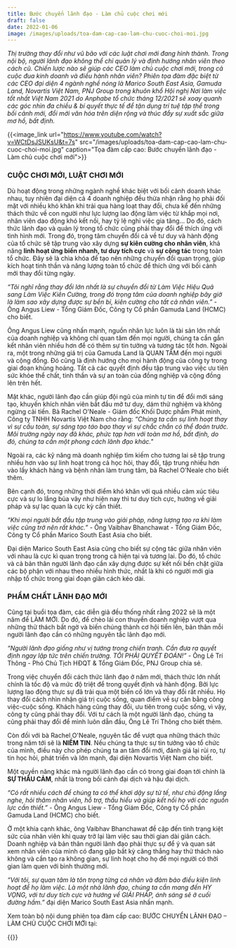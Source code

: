 ```yaml
---
title: Bước chuyển lãnh đạo - Làm chủ cuộc chơi mới
draft: false
date: 2022-01-06
image: /images/uploads/toa-dam-cap-cao-lam-chu-cuoc-choi-moi.jpg
---
```

*Thị trường thay đổi như vũ bão với các luật chơi mới đang hình thành. Trong nội bộ, người lãnh đạo không thể chỉ quản lý và định hướng nhân viên theo cách cũ. Chiến lược nào sẽ giúp các CEO làm chủ cuộc chơi mới, trong cả cuộc đua kinh doanh và điều hành nhân viên? 
Phiên tọa đàm đặc biệt từ các CEO đại diện 4 ngành nghề nóng là Marico South East Asia, Gamuda Land, Novartis Việt Nam, PNJ Group trong khuôn khổ Hội nghị Nơi làm việc tốt nhất Việt Nam 2021 do Anphabe tổ chức tháng 12/2021 sẽ xoay quanh các góc nhìn đa chiều & bí quyết thực tế để tận dụng trí tuệ tập thể trong bối cảnh mới, đổi mới văn hóa trên diện rộng và thúc đẩy sự xuất sắc giữa mơ hồ, bất định.* 

{{<image_link url="https://www.youtube.com/watch?v=WCtDsJSUKsU&t=7s" src="/images/uploads/toa-dam-cap-cao-lam-chu-cuoc-choi-moi.jpg" caption="Tọa đàm cấp cao: Bước chuyển lãnh đạo - Làm chủ cuộc chơi mới">}}

### **CUỘC CHƠI MỚI, LUẬT CHƠI MỚI**

Dù hoạt động trong những ngành nghề khác biệt với bối cảnh doanh khác nhau, tuy nhiên đại diện cả 4 doanh nghiệp đều thừa nhận rằng họ phải đối mặt với nhiều khó khăn khi trải qua hàng loạt thay đổi, chưa kể đến những thách thức về con người như lực lượng lao động làm việc từ khắp mọi nơi, nhân viên dao động khó kết nối, hay tỷ lệ nghỉ việc gia tăng... Do đó, cách thức lãnh đạo và quản lý trong tổ chức cũng phải thay đổi để thích ứng với tình hình mới. Trong đó, trọng tâm chuyển đổi cả về tư duy và hành động của tổ chức sẽ tập trung vào xây dựng **sự kiên cường cho nhân viên**, khả năng **linh hoạt ứng biến nhanh, tư duy tích cực** và **sự cộng tác** trong toàn tổ chức. Đây sẽ là chìa khóa để tạo nên những chuyển đổi quan trọng, giúp kích hoạt tinh thần và năng lượng toàn tổ chức để thích ứng với bối cảnh mới thay đổi từng ngày.

*“Tôi nghĩ rằng thay đổi lớn nhất là sự chuyển đổi từ Làm Việc Hiệu Quả sang Làm Việc Kiên Cường, trong đó trọng tâm của doanh nghiệp bây giờ là làm sao xây dựng được sự bền bỉ, kiên cường cho tất cả nhân viên.”* - Ông Angus Liew - Tổng Giám Đốc, Công ty Cổ phần Gamuda Land (HCMC) cho biết. 

Ông Angus Liew cũng nhấn mạnh, nguồn nhân lực luôn là tài sản lớn nhất của doanh nghiệp và không chỉ quan tâm đến mọi người, chúng ta cần gắn kết nhân viên nhiều hơn để có thêm sự tin tưởng và tương tác tốt hơn. Ngoài ra, một trong những giá trị của Gamuda Land là QUAN TÂM đến mọi người và cộng đồng. Đó cũng là định hướng cho mọi hành động của công ty trong giai đoạn khủng hoảng. Tất cả các quyết định đều tập trung vào việc ưu tiên sức khỏe thể chất, tinh thần và sự an toàn của đồng nghiệp và cộng đồng lên trên hết.

Mặt khác, người lãnh đạo cần giúp đội ngũ của mình tự tin để đổi mới sáng tạo, khuyến khích nhân viên bắt đầu mở tư duy, dám thử nghiệm và không ngừng cải tiến. Bà Rachel O'Neale - Giám đốc Khối Dược phẩm Phát minh, Công ty TNHH Novartis Việt Nam cho rằng: *“Chúng ta cần sự linh hoạt thay vì sự cầu toàn, sự sáng tạo táo bạo thay vì sự chắc chắn có thể đoán trước. Môi trường ngày nay đã khác, phức tạp hơn với toàn mơ hồ, bất định, do đó, chúng ta cần một phong cách lãnh đạo khác."* 

Ngoài ra, các kỹ năng mà doanh nghiệp tìm kiếm cho tương lai sẽ tập trung nhiều hơn vào sự linh hoạt trong cả học hỏi, thay đổi, tập trung nhiều hơn vào lấy khách hàng và bệnh nhân làm trung tâm, bà Rachel O'Neale cho biết thêm.

Bên cạnh đó, trong những thời điểm khó khăn với quá nhiều cảm xúc tiêu cực và sự lo lắng bủa vây như hiện nay thì tư duy tích cực, hướng về giải pháp và sự lạc quan là cực kỳ cần thiết. 

*“Khi mọi người bắt đầu tập trung vào giải pháp, năng lượng tạo ra khi làm việc cũng trở nên rất khác.”* - Ông Vaibhav Bhanchawat - Tổng Giám Đốc, Công ty Cổ phần Marico South East Asia cho biết. 

Đại diện Marico South East Asia cũng cho biết sự cộng tác giữa nhân viên với nhau là cực kì quan trọng trong cả hiện tại và tương lai. Do đó, tổ chức và cả bản thân người lãnh đạo cần xây dựng được sự kết nối bền chặt giữa các bộ phận với nhau theo nhiều hình thức, nhất là khi có người mới gia nhập tổ chức trong giai đoạn giãn cách kéo dài. 

### **PHẨM CHẤT LÃNH ĐẠO MỚI**



Cũng tại buổi tọa đàm, các diễn giả đều thống nhất rằng 2022 sẽ là một năm để LÀM MỚI. Do đó, để chèo lái con thuyền doanh nghiệp vượt qua những thử thách bất ngờ và biến chúng thành cơ hội tiến lên, bản thân mỗi người lãnh đạo cần có những nguyên tắc lãnh đạo mới. 

*“Người lãnh đạo giống như vị tướng trong chiến tranh. Cần đưa ra quyết định ngay lập tức trên chiến trường. TÔI PHẢI QUYẾT ĐOÁN!”* - Ông Lê Trí Thông - Phó Chủ Tịch HĐQT & Tổng Giám Đốc, PNJ Group chia sẻ. 

Trong việc chuyển đổi cách thức lãnh đạo ở năm mới, thách thức lớn nhất chính là tốc độ và mức độ triệt để trong quyết định và hành động. Bởi lực lượng lao động thực sự đã trải qua một biến cố lớn và thay đổi rất nhiều. Họ thay đổi cách nhìn nhận giá trị cuộc sống, quan điểm về sự cân bằng công việc-cuộc sống. Khách hàng cũng thay đổi, ưu tiên trong cuộc sống, vì vậy, công ty cũng phải thay đổi. Với tư cách là một người lãnh đạo, chúng ta cũng phải thay đổi để mình luôn dẫn đầu, Ông Lê Trí Thông cho biết thêm. 

Còn đối với bà Rachel O'Neale, nguyên tắc để vượt qua những thách thức trong năm tới sẽ là **NIỀM TIN**. Nếu chúng ta thực sự tin tưởng vào tổ chức của mình, điều này cho phép chúng ta an tâm đổi mới, đánh giá lại rủi ro, tự tin học hỏi, phát triển và lớn mạnh, đại diện Novartis Việt Nam cho biết. 

Một quyền năng khác mà người lãnh đạo cần có trong giai đoạn tới chính là **SỰ THẤU CẢM**, nhất là trong bối cảnh đại dịch và hậu đại dịch. 

*“Có rất nhiều cách để chúng ta có thể khơi dậy sự tử tế, như chủ động lắng nghe, hỏi thăm nhân viên, hỗ trợ, thấu hiểu và giúp kết nối họ với các nguồn lực cần thiết.”* - Ông Angus Liew - Tổng Giám Đốc, Công ty Cổ phần Gamuda Land (HCMC) cho biết.

Ở một khía cạnh khác, ông Vaibhav Bhanchawat đề cập đến tình trạng kiệt sức của nhân viên khi quay trở lại làm việc sau thời gian dài giãn cách. Doanh nghiệp và bản thân người lãnh đạo phải thực sự để ý và quan sát xem nhân viên của mình có đang gặp bất kỳ căng thẳng hay thử thách nào không và cần tạo ra không gian, sự linh hoạt cho họ để mọi người có thời gian làm quen với bình thường mới. 

*“Với tôi, sự quan tâm là tôn trọng từng cá nhân và đảm bảo điều kiện linh hoạt để họ làm việc. Là một nhà lãnh đạo, chúng ta cần mang đến HY VỌNG, với tư duy tích cực và hướng về GIẢI PHÁP, ánh sáng sẽ ở cuối đường hầm.”* đại diện Marico South East Asia nhấn mạnh. 

Xem toàn bộ nội dung phiên tọa đàm cấp cao: BƯỚC CHUYỂN LÃNH ĐẠO – LÀM CHỦ CUỘC CHƠI MỚI tại: 

{{<embed-youtube link="https://www.youtube.com/watch?v=WCtDsJSUKsU&t=7s " >}}